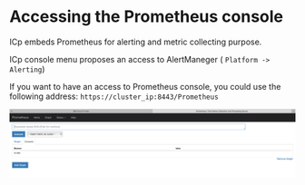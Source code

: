 # Accessing the Prometheus console

ICp embeds Prometheus for alerting and metric collecting purpose.

ICp console menu proposes an access to AlertManeger ( `Platform -> Alerting`)

If you want to have an access to Prometheus console, you could use the following address:
`https://cluster_ip:8443/Prometheus`

![Prometheus console](./images/prometheus_console.png)
